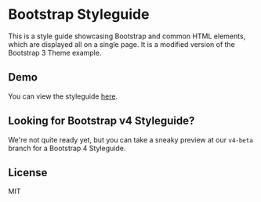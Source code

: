 # Bootstrap Styleguide
This is a style guide showcasing Bootstrap and common HTML elements, which are displayed all on a single page. It is a modified version of the Bootstrap 3 Theme example.

## Demo
You can view the styleguide [here](https://htmlpreview.github.io/?https://raw.githubusercontent.com/rapidwebltd/bootstrap-styleguide/master/styleguide.html).

## Looking for Bootstrap v4 Styleguide?

We're not quite ready yet, but you can take a sneaky preview at our `v4-beta` branch for a Bootstrap 4 Styleguide.

## License
MIT
